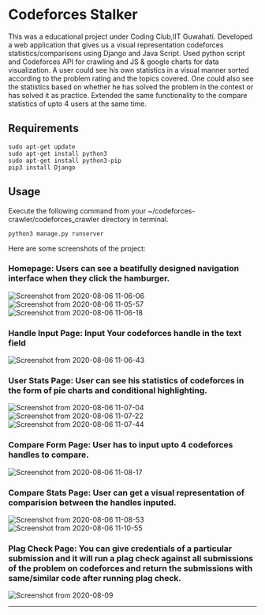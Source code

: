 # Codeforces Stalker

This was a educational project under Coding Club,IIT Guwahati.
Developed a web application that gives us a visual representation codeforces statistics/comparisons using Django and Java Script.
Used python script and Codeforces API for crawling and JS & google charts for data visualization.
A user could see his own statistics in a visual manner sorted according to the problem rating and the topics covered.
One could also see the statistics based on whether he has solved the problem in the contest or has solved it as practice.
Extended the same functionality to the compare statistics of upto 4 users at the same time.

## Requirements
```
sudo apt-get update
sudo apt-get install python3
sudo apt-get install python3-pip
pip3 install Django
```
## Usage 

Execute the following command from your ~/codeforces-crawler/codeforces_crawler directory in terminal.
```
python3 manage.py runserver
```

Here are some screenshots of the project:

### Homepage: Users can see a beatifully designed navigation interface when they click the hamburger.
![Screenshot from 2020-08-06 11-06-06](https://user-images.githubusercontent.com/45798981/89499443-a5f0fe00-d7dd-11ea-80bf-5d2db036e24e.png)
![Screenshot from 2020-08-06 11-05-57](https://user-images.githubusercontent.com/45798981/89499367-86f26c00-d7dd-11ea-87b3-96173badcab2.png)
![Screenshot from 2020-08-06 11-06-18](https://user-images.githubusercontent.com/45798981/89499499-c1f49f80-d7dd-11ea-809d-fe0fc188e3dd.png)

### Handle Input Page: Input Your codeforces handle in the text field 
![Screenshot from 2020-08-06 11-06-43](https://user-images.githubusercontent.com/45798981/89499751-27e12700-d7de-11ea-9fe7-46cf2a6cd9a6.png)

### User Stats Page: User can see his statistics of codeforces in the form of pie charts and conditional highlighting.
![Screenshot from 2020-08-06 11-07-04](https://user-images.githubusercontent.com/45798981/89499982-8ad2be00-d7de-11ea-8527-03fe74716a02.png)
![Screenshot from 2020-08-06 11-07-22](https://user-images.githubusercontent.com/45798981/89499991-8e664500-d7de-11ea-9741-63cabb991886.png)
![Screenshot from 2020-08-06 11-07-44](https://user-images.githubusercontent.com/45798981/89500001-90c89f00-d7de-11ea-85ea-f001b1fa4af2.png)

### Compare Form Page: User has to input upto 4 codeforces handles to compare.
![Screenshot from 2020-08-06 11-08-17](https://user-images.githubusercontent.com/45798981/89500169-e309c000-d7de-11ea-9502-487662e60d37.png)

### Compare Stats Page: User can get a visual representation of comparision between the handles inputed.
![Screenshot from 2020-08-06 11-08-53](https://user-images.githubusercontent.com/45798981/89500309-25cb9800-d7df-11ea-8078-27e3f46ec1b9.png)
![Screenshot from 2020-08-06 11-10-55](https://user-images.githubusercontent.com/45798981/89500315-28c68880-d7df-11ea-8c25-c7902fec25e3.png)

### Plag Check Page: You can give credentials of a particular submission and it will run a plag check against all submissions of the problem on codeforces and return the submissions with same/similar code after running plag check.
![Screenshot from 2020-08-09](https://github.com/dristiron03/codeforces-stalker/blob/master/img/Screenshot%20(61).png)


---

